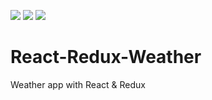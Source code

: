 ![](https://github.com/KazuBurrows/React-Redux-Weather/blob/main/Screen%20Shot%202023-06-06%20at%2017.15.23.png)
![](https://github.com/KazuBurrows/React-Redux-Weather/blob/main/screen-grab-React-weather-app.PNG)
![](https://github.com/KazuBurrows/React-Redux-Weather/blob/main/React-App-%E2%80%94-Mozilla-Firefox-2023-06-06-17-11-46.gif)

# React-Redux-Weather
Weather app with React &amp; Redux

